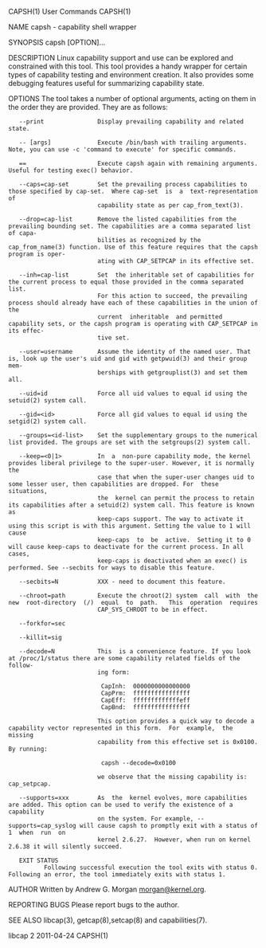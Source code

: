 CAPSH(1)                                                           User Commands                                                          CAPSH(1)

NAME
       capsh - capability shell wrapper

SYNOPSIS
       capsh [OPTION]...

DESCRIPTION
       Linux  capability  support  and use can be explored and constrained with this tool. This tool provides a handy wrapper for certain types of
       capability testing and environment creation. It also provides some debugging features useful for summarizing capability state.

OPTIONS
       The tool takes a number of optional arguments, acting on them in the order they are provided. They are as follows:

       --print               Display prevailing capability and related state.

       -- [args]             Execute /bin/bash with trailing arguments. Note, you can use -c 'command to execute' for specific commands.

       ==                    Execute capsh again with remaining arguments. Useful for testing exec() behavior.

       --caps=cap-set        Set the prevailing process capabilities to those specified by cap-set.  Where cap-set  is  a  text-representation  of
                             capability state as per cap_from_text(3).

       --drop=cap-list       Remove the listed capabilities from the prevailing bounding set. The capabilities are a comma separated list of capa‐
                             bilities as recognized by the cap_from_name(3) function. Use of this feature requires that the capsh program is oper‐
                             ating with CAP_SETPCAP in its effective set.

       --inh=cap-list        Set  the inheritable set of capabilities for the current process to equal those provided in the comma separated list.
                             For this action to succeed, the prevailing process should already have each of these capabilities in the union of the
                             current  inheritable  and permitted capability sets, or the capsh program is operating with CAP_SETPCAP in its effec‐
                             tive set.

       --user=username       Assume the identity of the named user. That is, look up the user's uid and gid with getpwuid(3) and their group  mem‐
                             berships with getgrouplist(3) and set them all.

       --uid=id              Force all uid values to equal id using the setuid(2) system call.

       --gid=<id>            Force all gid values to equal id using the setgid(2) system call.

       --groups=<id-list>    Set the supplementary groups to the numerical list provided. The groups are set with the setgroups(2) system call.

       --keep=<0|1>          In  a  non-pure capability mode, the kernel provides liberal privilege to the super-user. However, it is normally the
                             case that when the super-user changes uid to some lesser user, then capabilities are dropped. For  these  situations,
                             the  kernel can permit the process to retain its capabilities after a setuid(2) system call. This feature is known as
                             keep-caps support. The way to activate it using this script is with this argument. Setting the value to 1 will  cause
                             keep-caps  to  be  active.  Setting it to 0 will cause keep-caps to deactivate for the current process. In all cases,
                             keep-caps is deactivated when an exec() is performed. See --secbits for ways to disable this feature.

       --secbits=N           XXX - need to document this feature.

       --chroot=path         Execute the chroot(2) system  call  with  the  new  root-directory  (/)  equal  to  path.   This  operation  requires
                             CAP_SYS_CHROOT to be in effect.

       --forkfor=sec

       --killit=sig

       --decode=N            This  is a convenience feature. If you look at /proc/1/status there are some capability related fields of the follow‐
                             ing form:

                              CapInh:  0000000000000000
                              CapPrm:  ffffffffffffffff
                              CapEff:  fffffffffffffeff
                              CapBnd:  ffffffffffffffff

                             This option provides a quick way to decode a capability vector represented in this form.  For  example,  the  missing
                             capability from this effective set is 0x0100. By running:

                              capsh --decode=0x0100

                             we observe that the missing capability is: cap_setpcap.

       --supports=xxx        As  the  kernel evolves, more capabilities are added. This option can be used to verify the existence of a capability
                             on the system. For example, --supports=cap_syslog will cause capsh to promptly exit with a status of 1  when  run  on
                             kernel 2.6.27.  However, when run on kernel 2.6.38 it will silently succeed.

       EXIT STATUS
              Following successful execution the tool exits with status 0. Following an error, the tool immediately exits with status 1.

AUTHOR
       Written by Andrew G. Morgan <morgan@kernel.org>.

REPORTING BUGS
       Please report bugs to the author.

SEE ALSO
       libcap(3), getcap(8),setcap(8) and capabilities(7).

libcap 2                                                            2011-04-24                                                            CAPSH(1)
